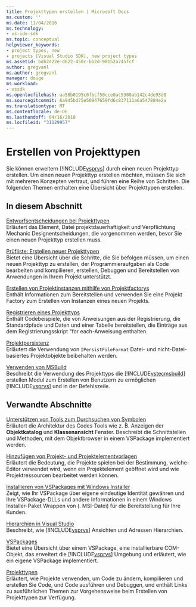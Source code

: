 ```yaml
---
title: Projekttypen erstellen | Microsoft Docs
ms.custom: ''
ms.date: 11/04/2016
ms.technology:
- vs-ide-sdk
ms.topic: conceptual
helpviewer_keywords:
- project types, new
- projects [Visual Studio SDK], new project types
ms.assetid: bdb2d22e-d622-450c-bb2d-98152a745fcf
author: gregvanl
ms.author: gregvanl
manager: douge
ms.workload:
- vssdk
ms.openlocfilehash: aa58b0195c0fbcf50cce0ac5300ab142c4de93d0
ms.sourcegitcommit: 6a9d5bd75e50947659fd6c837111a6a547884e2a
ms.translationtype: MT
ms.contentlocale: de-DE
ms.lasthandoff: 04/16/2018
ms.locfileid: "31129957"
---
```

# <a name="creating-project-types"></a>Erstellen von Projekttypen
Sie können erweitern [!INCLUDE[vsprvs](../../code-quality/includes/vsprvs_md.md)] durch einen neuen Projekttyp erstellen. Um einen neuen Projekttyp erstellen möchten, müssen Sie sich mit mehreren Konzepten vertraut, und führen eine Reihe von Schritten. Die folgenden Themen enthalten eine Übersicht über Projekttypen erstellen.  
  
## <a name="in-this-section"></a>In diesem Abschnitt  
 [Entwurfsentscheidungen bei Projekttypen](../../extensibility/internals/project-type-design-decisions.md)  
 Erläutert das Element, Datei projektdauerhaftigkeit und Verpflichtung Mechanic Designentscheidungen, die vorgenommen werden, bevor Sie einen neuen Projekttyp erstellen muss.  
  
 [Prüfliste: Erstellen neuer Projekttypen](../../extensibility/internals/checklist-creating-new-project-types.md)  
 Bietet eine Übersicht über die Schritte, die Sie befolgen müssen, um einen neuen Projekttyp zu erstellen, der Programmieraufgaben als Code bearbeiten und kompilieren, erstellen, Debuggen und Bereitstellen von Anwendungen in Ihrem Projekt unterstützt.  
  
 [Erstellen von Projektinstanzen mithilfe von Projektfactorys](../../extensibility/internals/creating-project-instances-by-using-project-factories.md)  
 Enthält Informationen zum Bereitstellen und verwenden Sie eine Projekt Factory zum Erstellen von Instanzen eines neuen Projekts.  
  
 [Registrieren eines Projekttyps](../../extensibility/internals/registering-a-project-type.md)  
 Enthält Codebeispiele, die von Anweisungen aus der Registrierung, die Standardpfade und Daten und einer Tabelle bereitstellen, die Einträge aus dem Registrierungsskript "for each-Anweisung enthalten.  
  
 [Projektpersistenz](../../extensibility/internals/project-persistence.md)  
 Erläutert die Verwendung von `IPersistFileFormat` Datei- und nicht-Datei-basiertes Projektobjekte beibehalten werden.  
  
 [Verwenden von MSBuild](../../extensibility/internals/using-msbuild.md)  
 Beschreibt die Verwendung des Projekttyps die [!INCLUDE[vstecmsbuild](../../extensibility/internals/includes/vstecmsbuild_md.md)] erstellen Modul zum Erstellen von Benutzern zu ermöglichen [!INCLUDE[vsprvs](../../code-quality/includes/vsprvs_md.md)] und in der Befehlszeile.  
  
## <a name="related-sections"></a>Verwandte Abschnitte  
 [Unterstützen von Tools zum Durchsuchen von Symbolen](../../extensibility/internals/supporting-symbol-browsing-tools.md)  
 Erläutert die Architektur des Codes Tools wie z. B. Anzeigen der **Objektkatalog** und **Klassenansicht** Fenster. Beschreibt die Schnittstellen und Methoden, mit dem Objektbrowser in einem VSPackage implementiert werden.  
  
 [Hinzufügen von Projekt- und Projektelementvorlagen](../../extensibility/internals/adding-project-and-project-item-templates.md)  
 Erläutert die Bedeutung, die Projekte spielen bei der Bestimmung, welche-Editor verwendet wird, wenn ein Projektelement geöffnet wird und wie Projektressourcen bearbeitet werden können.  
  
 [Installieren von VSPackages mit Windows Installer](../../extensibility/internals/installing-vspackages-with-windows-installer.md)  
 Zeigt, wie Ihr VSPackage über eigene eindeutige Identität gewähren und Ihre VSPackage-DLLs und andere Informationen in einem Windows Installer-Paket Wrappen von (. MSI-Datei) für die Bereitstellung für Ihre Kunden.  
  
 [Hierarchien in Visual Studio](../../extensibility/internals/hierarchies-in-visual-studio.md)  
 Beschreibt, wie [!INCLUDE[vsprvs](../../code-quality/includes/vsprvs_md.md)] Ansichten und Adressen Hierarchien.  
  
 [VSPackages](../../extensibility/internals/vspackages.md)  
 Bietet eine Übersicht über einem VSPackage, eine installierbare COM-Objekt, das erweitert die [!INCLUDE[vsprvs](../../code-quality/includes/vsprvs_md.md)] Umgebung und erläutert, wie ein eigene VSPackage implementiert.  
  
 [Projekttypen](../../extensibility/internals/project-types.md)  
 Erläutert, wie Projekte verwenden, um Code zu ändern, kompilieren und erstellen Sie Code, und Code ausführen und Debuggen, und enthält Links zu ausführlichen Themen zur Vorgehensweise beim Erstellen von Projekttypen zur Verfügung.